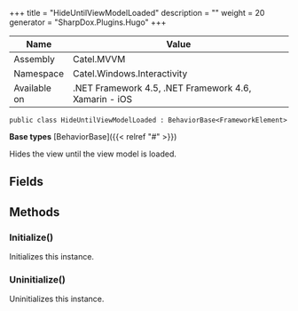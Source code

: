 

+++
title = "HideUntilViewModelLoaded" 
description = ""
weight = 20
generator = "SharpDox.Plugins.Hugo"
+++

Name|Value
---|---
Assembly|Catel.MVVM
Namespace|Catel.Windows.Interactivity
Available on|.NET Framework 4.5, .NET Framework 4.6, Xamarin - iOS

```
public class HideUntilViewModelLoaded : BehaviorBase<FrameworkElement>
```

**Base types**
[BehaviorBase]({{< relref "#" >}})

Hides the view until the view model is loaded.

## Fields

## Methods

### Initialize()

Initializes this instance.

### Uninitialize()

Uninitializes this instance.

